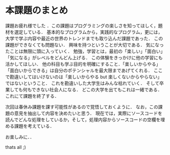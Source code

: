 # 本課題のまとめ

課題お疲れ様でした
．この課題はプログラミングの楽しさを知ってほしく，題材を選定している．
基本的なプログラムから，実践的なプログラム，更には，大学で学ぶ内容や最近の世界のトレンドまでも取り込んだ課題であった．
この課題ができなくても問題ない．
興味を持つということが大切である．
気になったことは無限に頭に入っていく．
勉強，学習とは，最初の「楽しい」「面白い」「気になる」がレベルをどんどん上げる．
この体験をきっかけに他の学習にも活かしてほしい．
他の科目も学ぶ目的を明確にすること．「楽しいからやる」「面白いからできる」は自分のポテンシャルを最大限まであげてくれる．
ここで勘違いしてはいけないのは「楽しいからやる but 楽しくないからやらない」ではないということ．
これを勘違いした大学生はみんな枯れていく．
そして卒業しても何もできない社会人になる．
どこの大学を出てもこれは一緒である．
これにて課題を終了する．

次回は春休み課題を課す可能性があるので覚悟しておくように．
なお，この課題の意見を抽出して内容を決めたいと思う．
現在では，実際にソースコードを読んでどんな処理をしているか，そして，処理内容からソースコードの空欄を埋める課題を考えている．

お楽しみに．．

thats all ;)

